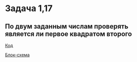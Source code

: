 # Задача 1,17

## По двум заданным числам проверять является ли первое квадратом второго


[Код](../Exp001/Program.cs)

[Блок-схема](../Exp001/diagram.drawio.png)

